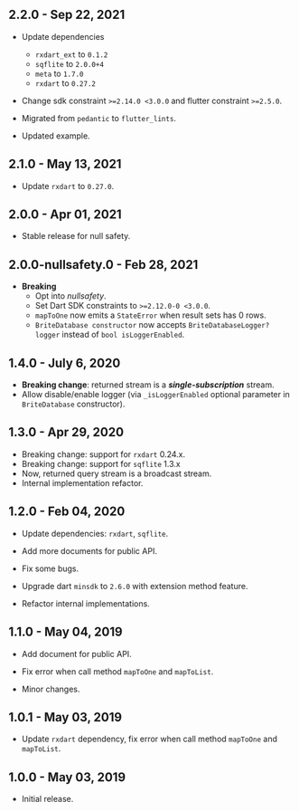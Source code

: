 ## 2.2.0 - Sep 22, 2021

*   Update dependencies
    * `rxdart_ext` to `0.1.2`
    * `sqflite` to `2.0.0+4`
    * `meta` to `1.7.0`
    * `rxdart` to `0.27.2`

*   Change sdk constraint `>=2.14.0 <3.0.0` and flutter constraint `>=2.5.0`.
*   Migrated from `pedantic` to `flutter_lints`.
*   Updated example.

## 2.1.0 - May 13, 2021

*   Update `rxdart` to `0.27.0`.

## 2.0.0 - Apr 01, 2021

*   Stable release for null safety.

## 2.0.0-nullsafety.0 - Feb 28, 2021

*   **Breaking**
    -   Opt into _nullsafety_.
    -   Set Dart SDK constraints to `>=2.12.0-0 <3.0.0`.
    -   `mapToOne` now emits a `StateError` when result sets has 0 rows.
    -   `BriteDatabase constructor` now accepts `BriteDatabaseLogger? logger` instead of `bool isLoggerEnabled`.

## 1.4.0 - July 6, 2020

*   **Breaking change**: returned stream is a **_single-subscription_** stream.
*   Allow disable/enable logger (via `_isLoggerEnabled` optional parameter in `BriteDatabase` constructor).

## 1.3.0 - Apr 29, 2020

*   Breaking change: support for `rxdart` 0.24.x.
*   Breaking change: support for `sqflite` 1.3.x
*   Now, returned query stream is a broadcast stream.
*   Internal implementation refactor.

## 1.2.0 - Feb 04, 2020

*   Update dependencies: `rxdart`, `sqflite`.

*   Add more documents for public API.

*   Fix some bugs.

*   Upgrade dart `minsdk` to `2.6.0` with extension method feature.

*   Refactor internal implementations.

## 1.1.0 - May 04, 2019

*   Add document for public API.

*   Fix error when call method `mapToOne` and `mapToList`.

*   Minor changes.

## 1.0.1 - May 03, 2019

*   Update `rxdart` dependency, fix error when call method `mapToOne` and `mapToList`.

## 1.0.0 - May 03, 2019

*   Initial release.
